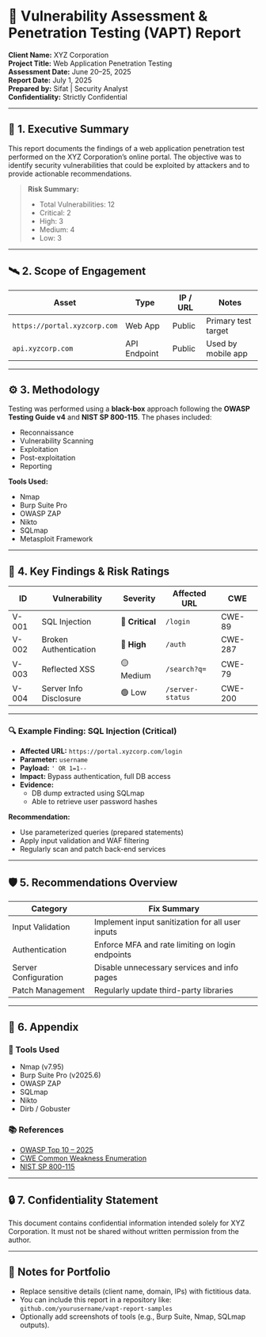 # 🔐 Vulnerability Assessment & Penetration Testing (VAPT) Report

**Client Name:** XYZ Corporation  
**Project Title:** Web Application Penetration Testing  
**Assessment Date:** June 20–25, 2025  
**Report Date:** July 1, 2025  
**Prepared by:** Sifat | Security Analyst  
**Confidentiality:** Strictly Confidential  

---

## 🧾 1. Executive Summary

This report documents the findings of a web application penetration test performed on the XYZ Corporation’s online portal. The objective was to identify security vulnerabilities that could be exploited by attackers and to provide actionable recommendations.

> **Risk Summary:**  
> - Total Vulnerabilities: 12  
> - Critical: 2  
> - High: 3  
> - Medium: 4  
> - Low: 3  

---

## 🛰️ 2. Scope of Engagement

| Asset | Type | IP / URL | Notes |
|------|------|----------|-------|
| `https://portal.xyzcorp.com` | Web App | Public | Primary test target |
| `api.xyzcorp.com` | API Endpoint | Public | Used by mobile app |

---

## ⚙️ 3. Methodology

Testing was performed using a **black-box** approach following the **OWASP Testing Guide v4** and **NIST SP 800-115**. The phases included:

- Reconnaissance  
- Vulnerability Scanning  
- Exploitation  
- Post-exploitation  
- Reporting

**Tools Used:**
- Nmap  
- Burp Suite Pro  
- OWASP ZAP  
- Nikto  
- SQLmap  
- Metasploit Framework

---

## 🚨 4. Key Findings & Risk Ratings

| ID | Vulnerability | Severity | Affected URL | CWE |
|----|---------------|----------|--------------|-----|
| V-001 | SQL Injection | 🔴 **Critical** | `/login` | CWE-89 |
| V-002 | Broken Authentication | 🔶 **High** | `/auth` | CWE-287 |
| V-003 | Reflected XSS | 🟡 Medium | `/search?q=` | CWE-79 |
| V-004 | Server Info Disclosure | 🟢 Low | `/server-status` | CWE-200 |

---

### 🔍 Example Finding: SQL Injection (Critical)

- **Affected URL:** `https://portal.xyzcorp.com/login`  
- **Parameter:** `username`  
- **Payload:** `' OR 1=1--`  
- **Impact:** Bypass authentication, full DB access  
- **Evidence:**  
  - DB dump extracted using SQLmap  
  - Able to retrieve user password hashes

**Recommendation:**
- Use parameterized queries (prepared statements)  
- Apply input validation and WAF filtering  
- Regularly scan and patch back-end services  

---

## 🛡️ 5. Recommendations Overview

| Category | Fix Summary |
|----------|-------------|
| Input Validation | Implement input sanitization for all user inputs |
| Authentication | Enforce MFA and rate limiting on login endpoints |
| Server Configuration | Disable unnecessary services and info pages |
| Patch Management | Regularly update third-party libraries |

---

## 📁 6. Appendix

### 🔧 Tools Used

- Nmap (v7.95)  
- Burp Suite Pro (v2025.6)  
- OWASP ZAP  
- SQLmap  
- Nikto  
- Dirb / Gobuster

### 📚 References

- [OWASP Top 10 – 2025](https://owasp.org/Top10)  
- [CWE Common Weakness Enumeration](https://cwe.mitre.org)  
- [NIST SP 800-115](https://csrc.nist.gov/publications/detail/sp/800-115/final)

---

## 🔒 7. Confidentiality Statement

This document contains confidential information intended solely for XYZ Corporation. It must not be shared without written permission from the author.

---

## 📌 Notes for Portfolio

- Replace sensitive details (client name, domain, IPs) with fictitious data.
- You can include this report in a repository like:  
  `github.com/yourusername/vapt-report-samples`
- Optionally add screenshots of tools (e.g., Burp Suite, Nmap, SQLmap outputs).

